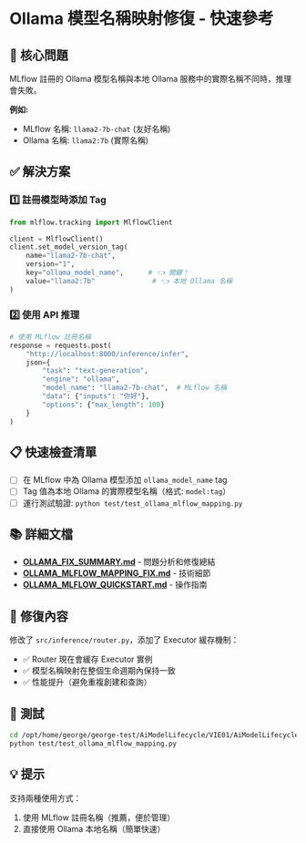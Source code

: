 # Ollama 模型名稱映射修復 - 快速參考

## 🎯 核心問題

MLflow 註冊的 Ollama 模型名稱與本地 Ollama 服務中的實際名稱不同時，推理會失敗。

**例如:**
- MLflow 名稱: `llama2-7b-chat` (友好名稱)
- Ollama 名稱: `llama2:7b` (實際名稱)

## ✅ 解決方案

### 1️⃣ 註冊模型時添加 Tag

```python
from mlflow.tracking import MlflowClient

client = MlflowClient()
client.set_model_version_tag(
    name="llama2-7b-chat",
    version="1",
    key="ollama_model_name",      # 👈 關鍵！
    value="llama2:7b"              # 👈 本地 Ollama 名稱
)
```

### 2️⃣ 使用 API 推理

```python
# 使用 MLflow 註冊名稱
response = requests.post(
    "http://localhost:8000/inference/infer",
    json={
        "task": "text-generation",
        "engine": "ollama",
        "model_name": "llama2-7b-chat",  # MLflow 名稱
        "data": {"inputs": "你好"},
        "options": {"max_length": 100}
    }
)
```

## 📋 快速檢查清單

- [ ] 在 MLflow 中為 Ollama 模型添加 `ollama_model_name` tag
- [ ] Tag 值為本地 Ollama 的實際模型名稱（格式: `model:tag`）
- [ ] 運行測試驗證: `python test/test_ollama_mlflow_mapping.py`

## 📚 詳細文檔

- **[OLLAMA_FIX_SUMMARY.md](./OLLAMA_FIX_SUMMARY.md)** - 問題分析和修復總結
- **[OLLAMA_MLFLOW_MAPPING_FIX.md](./OLLAMA_MLFLOW_MAPPING_FIX.md)** - 技術細節
- **[OLLAMA_MLFLOW_QUICKSTART.md](./OLLAMA_MLFLOW_QUICKSTART.md)** - 操作指南

## 🔧 修復內容

修改了 `src/inference/router.py`，添加了 Executor 緩存機制：
- ✅ Router 現在會緩存 Executor 實例
- ✅ 模型名稱映射在整個生命週期內保持一致
- ✅ 性能提升（避免重複創建和查詢）

## 🧪 測試

```bash
cd /opt/home/george/george-test/AiModelLifecycle/VIE01/AiModelLifecycle
python test/test_ollama_mlflow_mapping.py
```

## 💡 提示

支持兩種使用方式：
1. 使用 MLflow 註冊名稱（推薦，便於管理）
2. 直接使用 Ollama 本地名稱（簡單快速）
